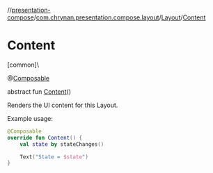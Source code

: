 //[presentation-compose](../../../index.md)/[com.chrynan.presentation.compose.layout](../index.md)/[Layout](index.md)/[Content](-content.md)

# Content

[common]\

@[Composable](https://developer.android.com/reference/kotlin/androidx/compose/runtime/Composable.html)

abstract fun [Content](-content.md)()

Renders the UI content for this Layout.

Example usage:

```kotlin
@Composable
override fun Content() {
    val state by stateChanges()

    Text("State = $state")
}
```

